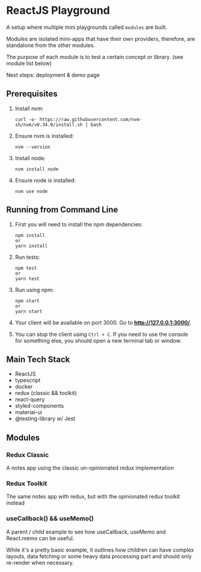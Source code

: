 # ReactJS Playground

A setup where multiple mini playgrounds called `modules` are built.

Modules are isolated mini-apps that have their own providers, therefore, are standalone from the other modules.

The purpose of each module is to test a certain concept or library. (see module list below)

Next steps: deployment & demo page

## Prerequisites

1. Install nvm:
   ```
   curl -o- https://raw.githubusercontent.com/nvm-sh/nvm/v0.34.0/install.sh | bash
   ```
2. Ensure nvm is installed:
   ```
   nvm --version
   ```
3. Install node:
   ```
   nvm install node
   ```
4. Ensure node is installed:
   ```
   nvm use node
   ```

## Running from Command Line

1. First you will need to install the npm dependencies:
   ```
   npm install
   or
   yarn install
   ```
2. Run tests:
   ```
   npm test
   or
   yarn test
   ```
3. Run using npm:
   ```
   npm start
   or
   yarn start
   ```
4. Your client will be available on port 3000. Go to **http://127.0.0.1:3000/**.

5. You can stop the client using `Ctrl + C`. If you need to use the console for something else, you should open a new terminal tab or window.

## Main Tech Stack

- ReactJS
- typescript
- docker
- redux (classic && toolkit)
- react-query
- styled-components
- material-ui
- @testing-library w/ Jest

## Modules

### Redux Classic

A notes app using the classic un-opinionated redux implementation

### Redux Toolkit

The same notes app with redux, but with the opinionated redux toolkit instead

### useCallback() && useMemo()

A parent / child example to see how useCallback, useMemo and React.memo can be useful.

While it's a pretty basic example, it outlines how children can have complex layouts, data fetching or some heavy data processing part and should only re-render when necessary.
